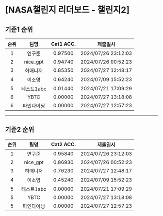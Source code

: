 # [NASA챌린지 리더보드 - 챌린지2]
## 기준1 순위
| 순위 | 팀명 | Cat1 ACC. | 제출일시 |
|:----:|:----:|:-----:|:----:|
| 1 | 연구준 | 0.97500 | 2024/07/26 23:12:03 |
| 2 | nice_gpt | 0.94740 | 2024/07/26 00:52:23 |
| 3 | 허매니저 | 0.85350 | 2024/07/27 12:48:17 |
| 4 | 이소영 | 0.64240 | 2024/07/09 15:52:23 |
| 5 | 테스트1abc | 0.01440 | 2024/07/21 17:09:29 |
| 6 | YBTC | 0.00000 | 2024/07/27 13:18:08 |
| 6 | 파인다이닝 | 0.00000 | 2024/07/27 12:57:23 |
___
## 기준2 순위
| 순위 | 팀명 | Cat2 ACC. | 제출일시 |
|:----:|:----:|:-----:|:----:|
| 1 | 연구준 | 0.95840 | 2024/07/26 23:12:03 |
| 2 | nice_gpt | 0.86930 | 2024/07/26 00:52:23 |
| 3 | 허매니저 | 0.76230 | 2024/07/27 12:48:17 |
| 4 | 이소영 | 0.45240 | 2024/07/09 15:52:23 |
| 5 | 테스트1abc | 0.00000 | 2024/07/21 17:09:29 |
| 5 | YBTC | 0.00000 | 2024/07/27 13:18:08 |
| 5 | 파인다이닝 | 0.00000 | 2024/07/27 12:57:23 |
